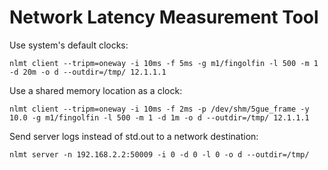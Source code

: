 # Network Latency Measurement Tool

Use system's default clocks:
```
nlmt client --tripm=oneway -i 10ms -f 5ms -g m1/fingolfin -l 500 -m 1 -d 20m -o d --outdir=/tmp/ 12.1.1.1
```

Use a shared memory location as a clock:
```
nlmt client --tripm=oneway -i 10ms -f 2ms -p /dev/shm/5gue_frame -y 10.0 -g m1/fingolfin -l 500 -m 1 -d 1m -o d --outdir=/tmp/ 12.1.1.1
```

Send server logs instead of std.out to a network destination:
```
nlmt server -n 192.168.2.2:50009 -i 0 -d 0 -l 0 -o d --outdir=/tmp/
```